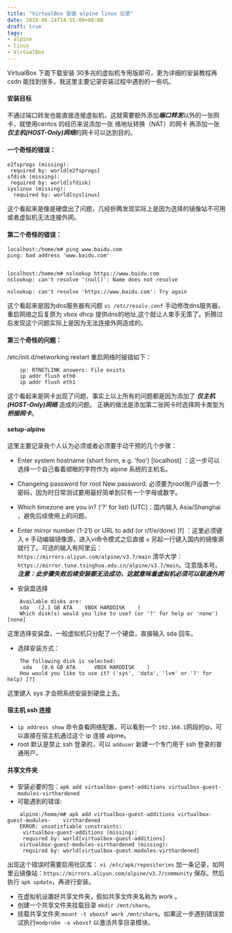```yaml
---
title: "VirtualBox 安装 alpine linux 记录"
date: 2018-06-24T14:55:00+08:00
draft: true
tags:
- alpine
- linux
- VirtualBox
---
```


VirtualBox 下面下载安装 30多兆的虚拟机专用版即可，更为详细的安装教程再 csdn 能找到很多，我这里主要记录安装过程中遇到的一些坑。

#### 安装目标
不通过端口转发也能直接连接虚拟机，这就需要额外添加***端口转发***以外的一张网卡，就使用centos 的经历来说添加一张  络地址转换（NAT）的网卡 再添加一张 ***仅主机(HOST-Only)网络***的网卡可以达到目的。
#### 一个奇怪的错误：

```shell
e2fsprogs (missing):
 required by: world[e2fsprogs]
sfdisk (missing):
 required by: world[sfdisk]
syslinux (missing):
  required by: world[syslinux]
```
 这个看起来是像是硬盘出了问题，几经折腾发现实际上是因为选择的镜像站不可用或者虚拟机无法连接外网。

#### 第二个奇怪的错误：
``` shell
localhost:/home/m# ping www.baidu.com
ping: bad address 'www.baidu.com'


localhost:/home/m# nslookup https://www.baidu.com
nslookup: can't resolve '(null)': Name does not resolve

nslookup: can't resolve 'https://www.baidu.com': Try again
```
这个看起来是因为dns服务器有问题 `vi /etc/resolv.conf`  手动修改dns服务器，重启网络之后复原为 vbox dhcp  提供dns的地址,这个就让人束手无策了。折腾过后发现这个问题实际上是因为无法连接外网造成的。

#### 第三个奇怪的问题：

/etc/init.d/networking restart 重启网络时报错如下：

``` shell
	ip: RTNETLINK answers: File exists 
	ip addr flush eth0
	ip addr flush eth1
```

这个看起来是网卡出现了问题，事实上以上所有的问题都是因为添加了 ***仅主机(HOST-Only)网络*** 造成的问题。
正确的做法是添加第二张网卡时选择网卡类型为 ***桥接网卡***。

#### setup-alpine 
这里主要记录我个人认为必须或者必须要手动干预的几个步骤：

- Enter system hostname (short form, e.g. 'foo') [localhost] ：这一步可以选择一个自己看着顺眼的字符作为 alpine 系统的主机名。
- Changeing password for root New password: 必须要为root账户设置一个密码，因为时日常测试要用最好简单到只有一个字母或数字。
- Which timezone are you in? ('?' for list) [UTC]：国内输入 Asia/Shanghai  ，避免后续使用上的问题。
- Enter mirror number (1-21) or URL to add (or r/f/e/done) [f] ：这里必须键入 e 手动编辑镜像源，进入vi命令模式之后直接 `o` 另起一行键入国内的镜像源就行了。可选的输入有阿里云：`https://mirrors.aliyun.com/alpine/v3.7/main`  清华大学：`https://mirror.tuna.tsinghua.edu.cn/alpine/v3.7/main`。注意版本号。***注意：此步骤失败后续安装都无法成功，这就意味着虚拟机必须可以联通外网***

- 安装盘选择
``` shell
	Available disks are:
  	sda   (2.1 GB ATA    VBOX HARDDISK    )
	Which disk(s) would you like to use? (or '?' for help or 'none') [none]
```
这里选择安装盘，一般虚拟机只分配了一个硬盘，直接输入 sda 回车。
- 选择安装方式：
```shell
	The following disk is selected:
 	 sda   (8.6 GB ATA      VBOX HARDDISK    )
	How would you like to use it? ('sys', 'data', 'lvm' or '?' for help) [?]
```
这里键入 sys 才会把系统安装到硬盘上去。

####  宿主机 ssh 连接
- `ip address show` 命令查看网络配置，可以看到一个 `192.168.1`网段的ip，可以直接在宿主机通过这个 ip 连接 alpine。
- root 默认是禁止 ssh 登录的，可以 `adduser` 新建一个专门用于 ssh 登录的普通用户。

#### 共享文件夹
- 安装必要的包：`apk add virtualbox-guest-additions virtualbox-guest-modules-virthardened`
- 可能遇到的错误:
``` shell
	alpine:/home/m# apk add virtualbox-guest-additions virtualbox-guest-modules-	virthardened
	ERROR: unsatisfiable constraints:
 	 virtualbox-guest-additions (missing):
   	 required by: world[virtualbox-guest-additions]
  	virtualbox-guest-modules-virthardened (missing):
   	 required by: world[virtualbox-guest-modules-virthardened]
```
 出现这个错误时需要启用社区库：
`vi /etc/apk/repositories`  加一条记录，如阿里云镜像站：`https://mirrors.aliyun.com/alpine/v3.7/community` 保存。然后执行 `apk update`，再进行安装。
- 在虚拟机设置好共享文件夹，假如共享文件夹名称为 work 。
- 创建一个共享文件夹挂载目录 `mkdir /mnt/share`。
- 挂载共享文件夹:`mount -t vboxsf work /mnt/share`。如果这一步遇到错误尝试执行`modprobe -a vboxsf` 以激活共享目录模块。




